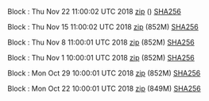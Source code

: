 Block : Thu Nov 22 11:00:02 UTC 2018 [zip]() () [SHA256](https://transfer.sh/GejPA/sha256.txt)

Block : Thu Nov 15 11:00:02 UTC 2018 [zip](https://transfer.sh/4oLgQ/bootstrap.dat.20181115.zip) (852M) [SHA256](https://transfer.sh/ANFDU/sha256.txt)

Block : Thu Nov  8 11:00:01 UTC 2018 [zip](https://transfer.sh/w4buu/bootstrap.dat.20181108.zip) (852M) [SHA256](https://transfer.sh/11Ydxq/sha256.txt)

Block : Thu Nov  1 10:00:01 UTC 2018 [zip](https://transfer.sh/2YeWm/bootstrap.dat.20181101.zip) (852M) [SHA256](https://transfer.sh/5Lrhw/sha256.txt)

Block : Mon Oct 29 10:00:01 UTC 2018 [zip](https://transfer.sh/ij5bB/bootstrap.dat.20181029.zip) (852M) [SHA256](https://transfer.sh/14vaKx/sha256.txt)

Block : Mon Oct 22 10:00:01 UTC 2018 [zip](https://transfer.sh/wqnzx/bootstrap.dat.20181022.zip) (849M) [SHA256](https://transfer.sh/8G24K/sha256.txt)
